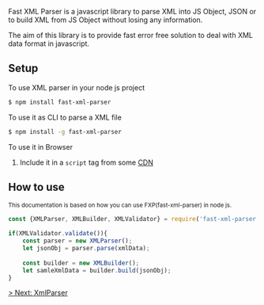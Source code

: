 Fast XML Parser is a javascript library to parse XML into JS Object, JSON or to build XML from JS Object without losing any information.

The aim of this library is to provide fast error free solution to deal with XML data format in javascript.

## Setup

To use XML parser in your node js project
```bash
$ npm install fast-xml-parser
```

To use it as CLI to parse a XML file
```bash
$ npm install -g fast-xml-parser
```

To use it in Browser
1. Include it in a `script` tag from some [CDN](https://cdnjs.com/libraries/fast-xml-parser)

## How to use

<small>This documentation is based on how you can use FXP(fast-xml-parser) in node js.</small>

```js
const {XMLParser, XMLBuilder, XMLValidator} = require('fast-xml-parser');

if(XMLValidator.validate()){
    const parser = new XMLParser();
    let jsonObj = parser.parse(xmlData);
    
    const builder = new XMLBuilder();
    let samleXmlData = builder.build(jsonObj);
}
```

[> Next: XmlParser](./2.XMLparseOptions.md)